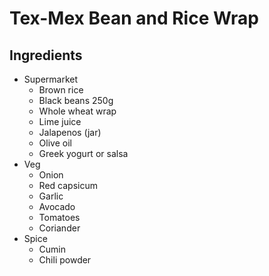 # Tex-Mex Bean and Rice Wrap

## Ingredients

- Supermarket
  - Brown rice
  - Black beans 250g
  - Whole wheat wrap
  - Lime juice
  - Jalapenos (jar)
  - Olive oil
  - Greek yogurt or salsa
- Veg
  - Onion
  - Red capsicum
  - Garlic
  - Avocado
  - Tomatoes
  - Coriander
- Spice
  - Cumin
  - Chili powder
